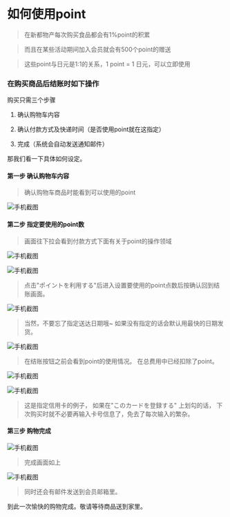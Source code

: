 # 如何使用point 

> 在新都物产每次购买食品都会有1%point的积累

> 而且在某些活动期间加入会员就会有500个point的赠送

> 这些point与日元是1:1的关系，1 point = 1 日元，可以立即使用 

### 在购买商品后结账时如下操作

购买只需三个步骤

1. 确认购物车内容

2. 确认付款方式及快递时间（是否使用point就在这指定）

3. 完成（系统会自动发送通知邮件）

那我们看一下具体如何设定。 

#### 第一步 确认购物车内容 

> 确认购物车商品时能看到可以使用的point 

![手机截图](img/point-001.png)

#### 第二步 指定要使用的point数

> 画面往下拉会看到付款方式下面有关于point的操作领域

![手机截图](img/point-002.png)

![手机截图](img/point-003.png)

> 点击"ポイントを利用する"后进入设置要使用的point点数后按确认回到结账画面。 

![手机截图](img/point-004.png)

> 当然，不要忘了指定送达日期哦~ 如果没有指定的话会默认用最快的日期发货。 

![手机截图](img/point-006.png)

> 在结账按钮之前会看到point的使用情况。 在总费用中已经扣除了point。 

![手机截图](img/point-007.png)

![手机截图](img/point-008.png)

> 这是指定信用卡的例子， 如果在"このカードを登録する" 上划勾的话，
> 下次购买时就不必要再输入卡号信息了，免去了每次输入的繁杂。 

#### 第三步 购物完成

![手机截图](img/point-009.png)

> 完成画面如上

![手机截图](img/point-010.png)

> 同时还会有邮件发送到会员邮箱里。 

到此一次愉快的购物完成。敬请等待商品送到家里。 